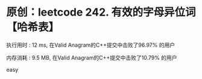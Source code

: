 # 原创：leetcode 242. 有效的字母异位词【哈希表】

执行用时 : 12 ms, 在Valid Anagram的C++提交中击败了96.97% 的用户

内存消耗 : 9.5 MB, 在Valid Anagram的C++提交中击败了10.79% 的用户

easy

 

